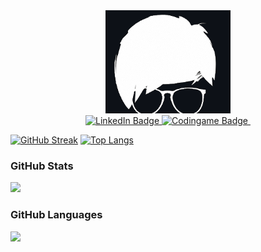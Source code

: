 <div id="header" align="center">
  <img src="https://github.com/KGrants/KGrants/blob/main/PIC1.png" width="200"/>
</div>
<div id="badges" align="center">
  <a href="https://www.linkedin.com/in/karlisgrants/">
    <img src="https://img.shields.io/badge/LinkedIn-blue" alt="LinkedIn Badge"/>
  </a>  
  <a href="https://www.codingame.com/profile/cc87f6e9480d6282fc64ba583f66c6b65528705">
    <img src="https://img.shields.io/badge/CodinGame-Papa__Carlos-Yellow" alt="Codingame Badge"/>
  </a>
  <img src="https://komarev.com/ghpvc/?username=KGrants&style=flat-square&color=blue" alt=""/>
</div>

[![GitHub Streak](http://github-readme-streak-stats.herokuapp.com?user=KGrants&theme=dark&background=000000)](https://git.io/streak-stats)
[![Top Langs](https://github-readme-stats.vercel.app/api/top-langs/?username=KGrants)](https://github.com/anuraghazra/github-readme-stats)

### GitHub Stats
<div><img style="height: auto; width: 40%;" class="img" src="http://github-readme-streak-stats.herokuapp.com?user=KGrants&theme=dark&background=000000" /></div>

### GitHub Languages
<div><img style="height: auto; width: 40%;" class="img" src="https://github-readme-stats.vercel.app/api/top-langs/?username=KGrants" /></div>

